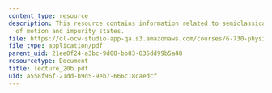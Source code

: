 ```yaml
---
content_type: resource
description: This resource contains information related to semiclassical equations
  of motion and impurity states.
file: https://ol-ocw-studio-app-qa.s3.amazonaws.com/courses/6-730-physics-for-solid-state-applications-spring-2003/a558f96f21ddb9d59eb7666c18caedcf_lecture_20b.pdf
file_type: application/pdf
parent_uid: 21ee0f24-a3bc-9d08-bb83-835dd99b5a48
resourcetype: Document
title: lecture_20b.pdf
uid: a558f96f-21dd-b9d5-9eb7-666c18caedcf
---
```

